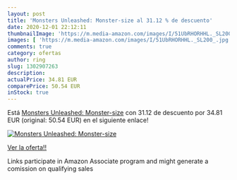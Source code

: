 ```yaml
---
layout: post
title: 'Monsters Unleashed: Monster-size al 31.12 % de descuento'
date: 2020-12-01 22:12:11
thumbnailImage: 'https://m.media-amazon.com/images/I/51UbRHORHHL._SL200_.jpg'
images: [ 'https://m.media-amazon.com/images/I/51UbRHORHHL._SL200_.jpg' ]
comments: true
category: ofertas
author: ring
slug: 1302907263
description:
actualPrice: 34.81 EUR
comparePrice: 50.54 EUR
inStock: true
---
```


Está [Monsters Unleashed: Monster-size](https://www.amazon.es/dp/1302907263/?tag=tolees-21) con 31.12 de descuento por 34.81 EUR (original: 50.54 EUR) en el siguiente enlace!

[![Monsters Unleashed: Monster-size](https://m.media-amazon.com/images/I/51UbRHORHHL._SL200_.jpg)](https://www.amazon.es/dp/1302907263/?tag=tolees-21)

[Ver la oferta!!](https://www.amazon.es/dp/1302907263/?tag=tolees-21)

Links participate in Amazon Associate program and might generate a comission on qualifying sales


